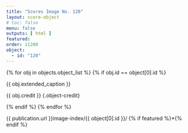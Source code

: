 ```yaml
---
title: "Scores Image No. 120"
layout: score-object
# toc: false
menu: false
outputs: [ html ]
featured: 
order: 11200
object:
  - id: "120"
---
```


{% for obj in objects.object_list %}
{% if obj.id == object[0].id %}

{{ obj.extended_caption }}

{{ obj.credit }} {.object-credit}

{% endif %}
{% endfor %}

<div class="object-credit object-url is-print-only">

{{ publication.url }}image-index/{{ object[0].id }}/ {% if featured %}*{% endif %}

</div>
